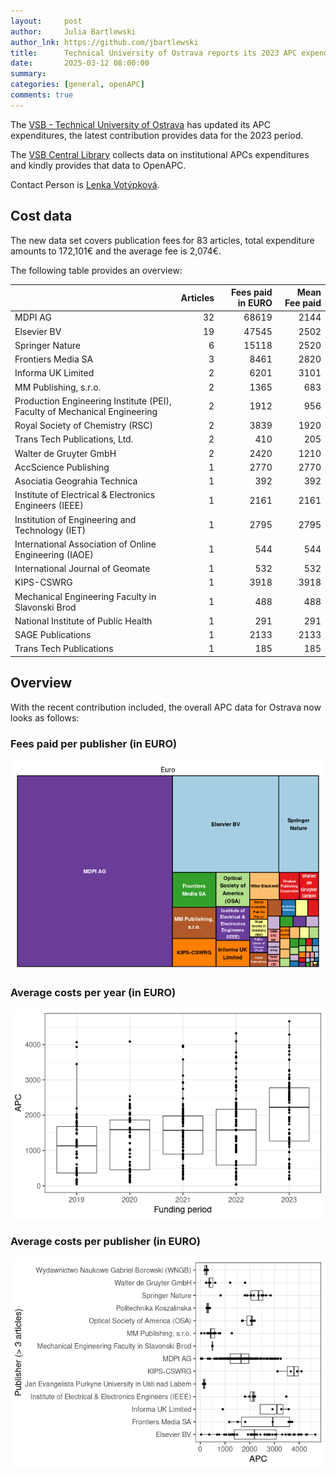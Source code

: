 ```yaml
---
layout:     post
author:     Julia Bartlewski
author_lnk: https://github.com/jbartlewski
title:      Technical University of Ostrava reports its 2023 APC expenditures
date:       2025-03-12 08:00:00
summary:    
categories: [general, openAPC]
comments: true
---
```





The [VSB - Technical University of Ostrava](https://www.vsb.cz/en) has updated its APC expenditures, the latest contribution provides data for the 2023 period.

The [VSB Central Library](https://knihovna.vsb.cz/en) collects data on institutional APCs expenditures and kindly provides that data to OpenAPC.

Contact Person is [Lenka Votýpková](mailto:lenka.votypkova@vsb.cz).

## Cost data



The new data set covers publication fees for 83 articles, total expenditure amounts to 172,101€ and the average fee is 2,074€.

The following table provides an overview:




|                                                                          | Articles| Fees paid in EURO| Mean Fee paid|
|:-------------------------------------------------------------------------|--------:|-----------------:|-------------:|
|MDPI AG                                                                   |       32|             68619|          2144|
|Elsevier BV                                                               |       19|             47545|          2502|
|Springer Nature                                                           |        6|             15118|          2520|
|Frontiers Media SA                                                        |        3|              8461|          2820|
|Informa UK Limited                                                        |        2|              6201|          3101|
|MM Publishing, s.r.o.                                                     |        2|              1365|           683|
|Production Engineering Institute (PEI), Faculty of Mechanical Engineering |        2|              1912|           956|
|Royal Society of Chemistry (RSC)                                          |        2|              3839|          1920|
|Trans Tech Publications, Ltd.                                             |        2|               410|           205|
|Walter de Gruyter GmbH                                                    |        2|              2420|          1210|
|AccScience Publishing                                                     |        1|              2770|          2770|
|Asociatia Geograhia Technica                                              |        1|               392|           392|
|Institute of Electrical & Electronics Engineers (IEEE)                    |        1|              2161|          2161|
|Institution of Engineering and Technology (IET)                           |        1|              2795|          2795|
|International Association of Online Engineering (IAOE)                    |        1|               544|           544|
|International Journal of Geomate                                          |        1|               532|           532|
|KIPS-CSWRG                                                                |        1|              3918|          3918|
|Mechanical Engineering Faculty in Slavonski Brod                          |        1|               488|           488|
|National Institute of Public Health                                       |        1|               291|           291|
|SAGE Publications                                                         |        1|              2133|          2133|
|Trans Tech Publications                                                   |        1|               185|           185|



## Overview

With the recent contribution included, the overall APC data for Ostrava now looks as follows:

### Fees paid per publisher (in EURO)

![plot of chunk tree_ostrava_2025-03-12_full](/figure/tree_ostrava_2025-03-12_full-1.png)

###  Average costs per year (in EURO)

![plot of chunk box_ostrava_2025-03-12_year_full](/figure/box_ostrava_2025-03-12_year_full-1.png)

###  Average costs per publisher (in EURO)

![plot of chunk box_ostrava_2025-03-12_publisher_full](/figure/box_ostrava_2025-03-12_publisher_full-1.png)
